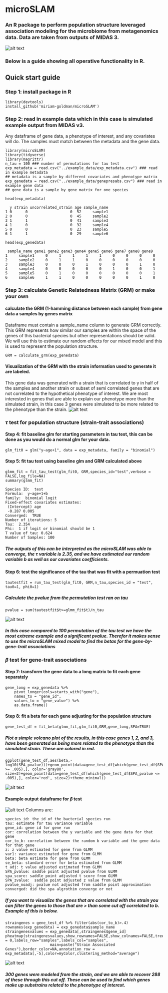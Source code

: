 # microSLAM
### An R package to perform population structure leveraged association modeling for the microbiome from metagenomics data. Data are taken from outputs of MIDAS 3.
![alt text](https://github.com/miriam-goldman/microSLAM/blob/main/other/logo.png)

### Below is a guide showing all operative functionality in R.
## Quick start guide
### Step 1: install package in R
```
library(devtools)
install_github('miriam-goldman/microSLAM')
```
### Step 2: read in example data which in this case is simulated example output from MIDAS v3.
Any dataframe of gene data, a phenotype of interest, and any covariates will do. The samples must match between the metadata and the gene data.
```
library(microSLAM)
library(tidyverse)
library(magrittr)
n_tau = 100 ### number of permutations for tau test
exp_metadata = read.csv("../example_data/exp_metadata.csv") ### read in example metadata
## metadata is a sample by different covariates and phenotype matrix
exp_genedata = read.csv("../example_data/genepresabs.csv") ### read in example gene data
## gene data is a sample by gene matrix for one species

head(exp_metadata)

  y strain uncorrelated_strain age sample_name
1 0      0                   0  52     sample1
2 0      0                   0  45     sample2
3 1      1                   0  41     sample3
4 1      0                   0  32     sample4
5 0      0                   0  23     sample5
6 1      1                   0  29     sample6
```
```
head(exp_genedata)

 sample_name gene1 gene2 gene3 gene4 gene5 gene6 gene7 gene8 gene9
1     sample1     0     1     1     1     1     0     0     0     0
2     sample2     0     1     1     0     0     0     0     0     0
3     sample3     0     0     0     1     0     0     0     1     0
4     sample4     0     0     0     0     0     1     0     0     1
5     sample5     0     1     0     0     0     0     0     0     1
6     sample6     1     1     0     0     0     0     0     1     0
```

### Step 3: calculate Genetic Relatedness Matrix (GRM) or make your own
#### calculate the GRM (1-hamming distance between each sample) from gene data a samples by genes matrix
Dataframe must contain a sample_name column to generate GRM correctly. This GRM represents how similar our samples are within the space of the genes of this bacterial species but other representations should be valid. We will use this to estimate our random effects for our mixed model and this is used to represent the population structure.
```
GRM = calculate_grm(exp_genedata)
```
#### Visualization of the GRM with the strain information used to generate it are labeled.
This gene data was generated with a strain that is correlated to y in half of the samples and another strain or subset of semi correlated genes that are not correlated to the hypothetical phenotype of interest. We are most interested in genes that are able to explain our phenotype more than the simulated strain, in this case 3 genes were simulated to be more related to the phenotype than the strain.
![alt text](https://github.com/miriam-goldman/microSLAM/blob/main/other/exampleGRM.png)

### $\tau$ test for population structure (strain-trait associations)
#### Step 4: fit baseline glm for starting parameters in tau test, this can be done as you would do a normal glm for your data.

```
glm_fit0 = glm("y~age+1", data = exp_metadata, family = "binomial")
```

#### Step 5: fit tau test using baseline glm and GRM calculated above
```
glmm_fit = fit_tau_test(glm_fit0, GRM,species_id="test",verbose = FALSE,log_file=NA)
summary(glmm_fit)
```
```
Species ID:  test
Formula:  y~age+1+b
family:  binomial logit
Fixed-effect covariates estimates:
 (Intercept) age
 -0.287 0.005
Converged:  TRUE
Number of iterations: 5
Tau:  2.354
Phi:  1 if logit or binomial should be 1
T value of tau: 0.624
Number of Samples: 100
```
##### The outputs of this can be interpreted as the microSLAM was able to converge, the $\tau$ variable is 2.35, and we have estimated our random variable b as well as our covariates coefficients.

#### Step 6: test the significance of the tau that was fit with a permuation test
```
tautestfit = run_tau_test(glm_fit0, GRM,n_tau,species_id = "test", tau0=1, phi0=1)
```
##### Calculate the pvalue from the permutation test ran on tau
```
pvalue = sum(tautestfit$t>=glmm_fit$t)/n_tau
```
![alt text](https://github.com/miriam-goldman/microSLAM/blob/main/other/permutationnew.png)

##### In this case compared to 100 permutation of the tau test we have the most extreme example and a significant pvalue. Therefor it makes sense to use the microSLAM mixed model to find the betas for the gene-by-gene-trait associations

### $\beta$ test for gene-trait associations
#### Step 7: transform the gene data to a long matrix to fit each gene separately

```
gene_long = exp_genedata %>%
    pivot_longer(cols=starts_with("gene"),
    names_to = "gene_id",
    values_to = "gene_value") %>%
    as.data.frame()
```
#### Step 8: fit a beta for each gene adjusting for the population structure
```  
gene_test_df = fit_beta(glmm_fit,glm_fit0,GRM,gene_long,SPA=TRUE)
```
##### Plot a simple volcano plot of the results, in this case genes 1, 2, and 3, have been generated as being more related to the phenotype than the simulated strain. These are colored in red.
```
ggplot(gene_test_df,aes(beta,-log10(SPA_pvalue)))+geom_point(data=gene_test_df[which(gene_test_df$SPA_pvalue >= .005),], color='gray80', size=2)+geom_point(data=gene_test_df[which(gene_test_df$SPA_pvalue <= .005),], color='red', size=2)+theme_minimal()
```
![alt text](https://github.com/miriam-goldman/microSLAM/blob/main/other/volcanoplotcolor.png?raw=true)


#### Example output dataframe for $\beta$ test

![alt text](https://github.com/miriam-goldman/microSLAM/blob/main/other/betadf.png?raw=true)
Columns are:
```
species_id: the id of the bacterial species run
tau: estimate for tau variance variable
gene_id: gene id for gene run
cor: correlation between the y variable and the gene data for that gene
cor_to_b: correlation between the random b variable and the gene data for that gene
z: z value estimated for gene from GLMM
var1: variance estimated for gene from GLMM
beta: beta estimate for gene from GLMM
se_beta: standard error for beta estimated from GLMM
t_adj: t value adjusted estimated from GLMM
SPA_pvalue: saddle point adjusted pvalue from GLMM
spa_score: saddle point adjusted t score from GLMM
SPA_zvalue:  saddle point adjusted z value from GLMM
pvalue_noadj: pvalue not adjusted from saddle point approximation
converged: did the spa algrothim converge or not
```

##### If you want to visualize the genes that are correlated with the strain you can filter the genes to those that are > than some cut off correlated to b. Example of this is below.


```
straingenes = gene_test_df %>% filter(abs(cor_to_b)>.4)
rownames(exp_genedata) = exp_genedata$sample_name
straingenesvalues = exp_genedata[,straingenes$gene_id]
pheatmap(straingenesvalues,show_rownames=FALSE,show_colnames=FALSE,treeheight_row=0,treeheight_col = 0,labels_row="samples",labels_col="samples",
                    main=paste("Strain Associated Genes"),border_color=NA,annotation_row = exp_metadata[,-5],color=myColor,clustering_method="average")
```
![alt text](https://github.com/miriam-goldman/microSLAM/blob/main/other/strainheatmap.png?raw=true)

##### 300 genes were modeled from the strain, and we are able to recover 288 of these through this cut off. These can be used to find which genes make up substrains related to the phenotype of interest.
